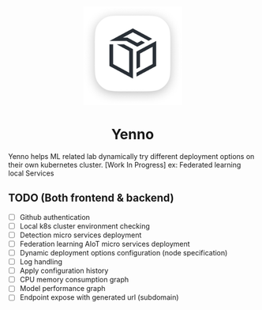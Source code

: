 <p align="center">
  <img src="assets/yenno.png" width="200" height="200">
</p>
<h1 align="center">Yenno</h1>
Yenno helps ML related lab dynamically try different deployment options on their own kubernetes cluster.
[Work In Progress]
ex: Federated learning local Services

## TODO (Both frontend & backend)
- [ ] Github authentication
- [ ] Local k8s cluster environment checking
- [ ] Detection micro services deployment
- [ ] Federation learning AIoT micro services deployment
- [ ] Dynamic deployment options configuration (node specification)
- [ ] Log handling
- [ ] Apply configuration history
- [ ] CPU memory consumption graph
- [ ] Model performance graph
- [ ] Endpoint expose with generated url (subdomain)
